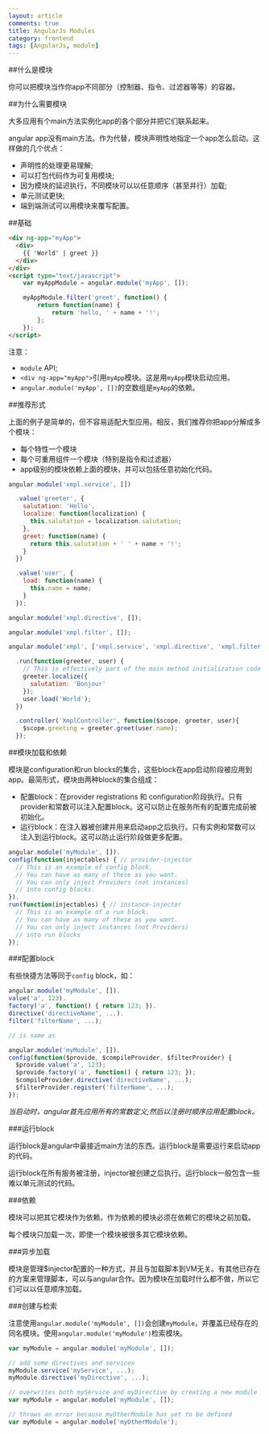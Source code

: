 ```yaml
---
layout: article
comments: true
title: AngularJs Modules
category: frontend
tags: [AngularJs, module]
---
```


##什么是模块

你可以把模块当作你app不同部分（控制器、指令、过滤器等等）的容器。

##为什么需要模块

大多应用有个main方法实例化app的各个部分并把它们联系起来。

angular app没有main方法。作为代替，模块声明性地指定一个app怎么启动。这样做的几个优点：

- 声明性的处理更易理解;
- 可以打包代码作为可复用模块;
- 因为模块的延迟执行，不同模块可以以任意顺序（甚至并行）加载;
- 单元测试更快;
- 端到端测试可以用模块来覆写配置。

<!--view-break-->

##基础

```html
<div ng-app="myApp">
  <div>
    {{ 'World' | greet }}
  </div>
</div>
<script type="text/javascript">
    var myAppModule = angular.module('myApp', []);

    myAppModule.filter('greet', function() {
        return function(name) {
            return 'hello, ' + name + '!';
        };
    });
</script>
```

注意：

- `module` API;
- `<div ng-app="myApp">`引用`myApp`模块。这是用`myApp`模块启动应用。
- `angular.module('myApp', [])`的空数组是`myApp`的依赖。

##推荐形式

上面的例子是简单的，但不容易适配大型应用。相反，我们推荐你把app分解成多个模块：

- 每个特性一个模块
- 每个可重用组件一个模块（特别是指令和过滤器）
- app级别的模块依赖上面的模块，并可以包括任意初始化代码。

```javascript
angular.module('xmpl.service', [])

  .value('greeter', {
    salutation: 'Hello',
    localize: function(localization) {
      this.salutation = localization.salutation;
    },
    greet: function(name) {
      return this.salutation + ' ' + name + '!';
    }
  })

  .value('user', {
    load: function(name) {
      this.name = name;
    }
  });

angular.module('xmpl.directive', []);

angular.module('xmpl.filter', []);

angular.module('xmpl', ['xmpl.service', 'xmpl.directive', 'xmpl.filter'])

  .run(function(greeter, user) {
    // This is effectively part of the main method initialization code
    greeter.localize({
      salutation: 'Bonjour'
    });
    user.load('World');
  })

  .controller('XmplController', function($scope, greeter, user){
    $scope.greeting = greeter.greet(user.name);
  });
```

##模块加载和依赖

模块是configuration和run blocks的集合，这些block在app启动阶段被应用到app。最简形式，模块由两种block的集合组成：

- 配置block：在provider registrations 和 configuration阶段执行。只有provider和常数可以注入配置block。这可以防止在服务所有的配置完成前被初始化。
- 运行block：在注入器被创建并用来启动app之后执行。只有实例和常数可以注入到运行block。这可以防止运行阶段做更多配置。

```javascript
angular.module('myModule', []).
config(function(injectables) { // provider-injector
  // This is an example of config block.
  // You can have as many of these as you want.
  // You can only inject Providers (not instances)
  // into config blocks.
}).
run(function(injectables) { // instance-injector
  // This is an example of a run block.
  // You can have as many of these as you want.
  // You can only inject instances (not Providers)
  // into run blocks
});
```

###配置block

有些快捷方法等同于`config` block，如：

```javascript
angular.module('myModule', []).
value('a', 123).
factory('a', function() { return 123; }).
directive('directiveName', ...).
filter('filterName', ...);

// is same as

angular.module('myModule', []).
config(function($provide, $compileProvider, $filterProvider) {
  $provide.value('a', 123);
  $provide.factory('a', function() { return 123; });
  $compileProvider.directive('directiveName', ...);
  $filterProvider.register('filterName', ...);
});
```

*当启动时，angular首先应用所有的常数定义;然后以注册时顺序应用配置block。*

###运行block

运行block是angular中最接近main方法的东西。运行block是需要运行来启动app的代码。

运行block在所有服务被注册，injector被创建之后执行。运行block一般包含一些难以单元测试的代码。

###依赖

模块可以把其它模块作为依赖。作为依赖的模块必须在依赖它的模块之前加载。

每个模块只加载一次，即使一个模块被很多其它模块依赖。

###异步加载

模块是管理$injector配置的一种方式，并且与加载脚本到VM无关。有其他已存在的方案来管理脚本，可以与angular合作。因为模块在加载时什么都不做，所以它们可以以任意顺序加载。

###创建与检索

注意使用`angular.module('myModule', [])`会创建`myModule`，并覆盖已经存在的同名模块。使用`angular.module('myModule')`检索模块。

```javascript
var myModule = angular.module('myModule', []);

// add some directives and services
myModule.service('myService', ...);
myModule.directive('myDirective', ...);

// overwrites both myService and myDirective by creating a new module
var myModule = angular.module('myModule', []);

// throws an error because myOtherModule has yet to be defined
var myModule = angular.module('myOtherModule');
```

